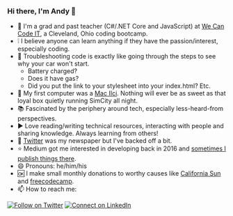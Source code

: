 ### Hi there, I'm Andy 👋

<!--
**Codycoder/Codycoder** is a ✨ _special_ ✨ repository because its `README.md` (this file) appears on your GitHub profile.
-->

- 💾  I'm a grad and past teacher (C#/.NET Core and JavaScript) at [We Can Code IT](https://wecancodeit.org/), a Cleveland, Ohio coding bootcamp. 
- ❕   I believe anyone can learn anything if they have the passion/interest, especially coding. 
- 🚗  Troubleshooting code is exactly like going through the steps to see why your car won't start. 
    - Battery charged?
    - Does it have gas?  
    - Did you put the link to your stylesheet into your index.html? Etc. 
- 📼   My first computer was a [Mac IIci](https://lowendmac.com/1989/mac-iici/). Nothing will ever be as sweet as that loyal box quietly running SimCity all night. 
- 📚   Fascinated by the periphery around tech, especially less-heard-from perspectives. 
- ▶️   Love reading/writing technical resources, interacting with people and sharing knowledge. Always learning from others! 
- 📰   [Twitter](https://twitter.com/AndyKohler1) was my newspaper but I've backed off a bit.  
- ⭐   Medium got me interested in developing back in 2016 and [sometimes I publish things there](https://medium.com/@akohler). 
- 😄   Pronouns: he/him/his
- 🆗   I make small monthly donations to worthy causes like [California Sun](https://www.californiasun.co/) and [freecodecamp](https://www.freecodecamp.org/).
- 📫   How to reach me:

[![Follow on Twitter](https://img.shields.io/badge/--twitter?label=Twitter&logo=Twitter&style=social)](https://twitter.com/AndyKohler1) [![Connect on LinkedIn](https://img.shields.io/badge/--linkedin?label=LinkedIn&logo=LinkedIn&style=social)](https://www.linkedin.com/in/andykohler)
